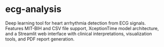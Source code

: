 # ecg-analysis
Deep learning tool for heart arrhythmia detection from ECG signals. Features MIT-BIH and CSV file support, XceptionTime model architecture, and a Streamlit web interface with clinical interpretations, visualization tools, and PDF report generation.
